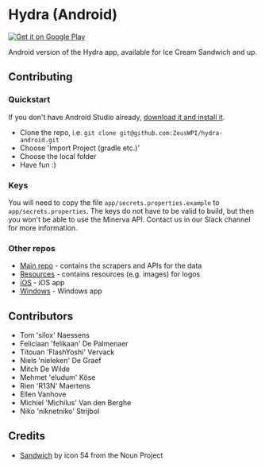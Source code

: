 # Hydra (Android)
[![Get it on Google Play](http://student.ugent.be/hydra/img/store-android.png)](http://play.google.com/store/apps/details?id=be.ugent.zeus.hydra)

Android version of the Hydra app, available for Ice Cream Sandwich and up.

## Contributing

### Quickstart
If you don't have Android Studio already, [download it and install it](https://developer.android.com/studio/index.html).

* Clone the repo, i.e. `git clone git@github.com:ZeusWPI/hydra-android.git`
* Choose 'Import Project (gradle etc.)'
* Choose the local folder
* Have fun :)

### Keys
You will need to copy the file `app/secrets.properties.example` to `app/secrets.properties`. 
The keys do not have to be valid to build, but then you won't be able to use the Minerva API.
Contact us in our Slack channel for more information.

### Other repos

* [Main repo](https://github.com/ZeusWPI/hydra) - contains the scrapers and APIs for the data
* [Resources](https://github.com/ZeusWPI/hydra-shared) - contains resources (e.g. images) for logos 
* [iOS](https://github.com/ZeusWPI/hydra-iOS) - iOS app
* [Windows](https://github.com/ZeusWPI/hydra-windows) - Windows app

## Contributors
* Tom 'silox' Naessens
* Feliciaan 'felikaan' De Palmenaer
* Titouan 'FlashYoshi' Vervack
* Niels 'nieleken' De Graef
* Mitch De Wilde
* Mehmet 'eludum' Köse
* Rien 'R13N' Maertens
* Ellen Vanhove
* Michiel 'Michilus' Van den Berghe
* Niko 'niknetniko' Strijbol


## Credits

 * [Sandwich](https://thenounproject.com/term/sandwich/222438/) by icon 54 from the Noun Project